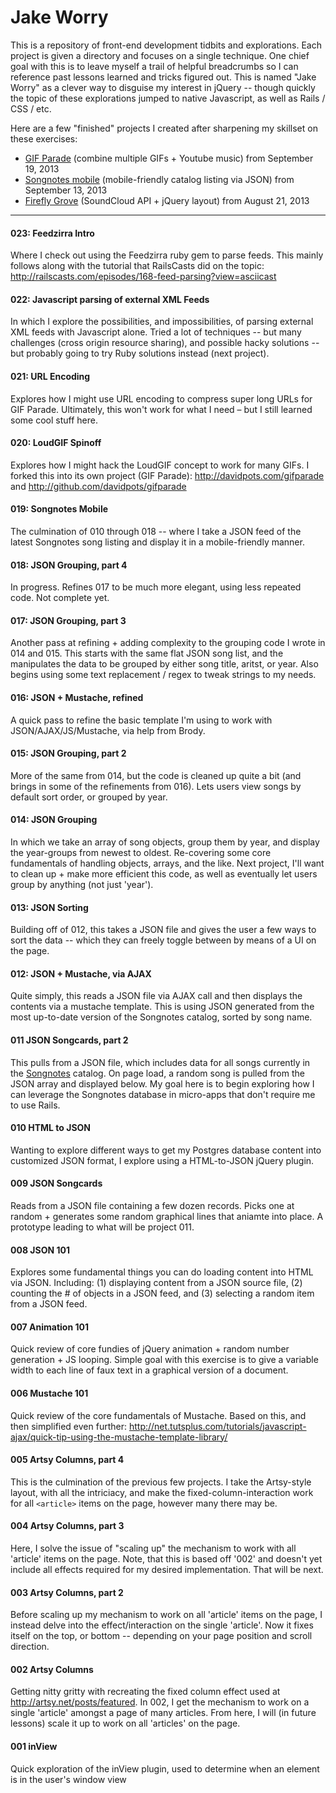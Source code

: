 # Jake Worry

This is a repository of front-end development tidbits and explorations. Each project is given a directory and focuses on a single technique. One chief goal with this is to leave myself a trail of helpful breadcrumbs so I can reference past lessons learned and tricks figured out. This is named "Jake Worry" as a clever way to disguise my interest in jQuery -- though quickly the topic of these explorations jumped to native Javascript, as well as Rails / CSS / etc.

Here are a few "finished" projects I created after sharpening my skillset on  these exercises: 

- <a href="http://davidpots.com/gifparade">GIF Parade</a> (combine multiple GIFs + Youtube music) from September 19, 2013
- <a href="http://davidpots.com/jakeworry/019-JSON-Songnotes-Mobile/019.html">Songnotes mobile</a> (mobile-friendly catalog listing via JSON) from September 13, 2013
- <a href="http://davidpots.com/fireflygrove/">Firefly Grove</a> (SoundCloud API + jQuery layout) from August 21, 2013


---

#### 023: Feedzirra Intro
Where I check out using the Feedzirra ruby gem to parse feeds. This mainly follows along with the tutorial that RailsCasts did on the topic: http://railscasts.com/episodes/168-feed-parsing?view=asciicast

#### 022: Javascript parsing of external XML Feeds
In which I explore the possibilities, and impossibilities, of parsing external XML feeds with Javascript alone. Tried a lot of techniques -- but many challenges (cross origin resource sharing), and possible hacky solutions -- but probably going to try Ruby solutions instead (next project).

#### 021: URL Encoding
Explores how I might use URL encoding to compress super long URLs for GIF Parade. Ultimately, this won't work for what I need – but I still learned some cool stuff here.

#### 020: LoudGIF Spinoff
Explores how I might hack the LoudGIF concept to work for many GIFs. I forked this into its own project (GIF Parade): http://davidpots.com/gifparade and http://github.com/davidpots/gifparade

#### 019: Songnotes Mobile
The culmination of 010 through 018 -- where I take a JSON feed of the latest Songnotes song listing and display it in a mobile-friendly manner.

#### 018: JSON Grouping, part 4
In progress. Refines 017 to be much more elegant, using less repeated code. Not complete yet.

#### 017: JSON Grouping, part 3
Another pass at refining + adding complexity to the grouping code I wrote in 014 and 015. This starts with the same flat JSON song list, and the manipulates the data to be grouped by either song title, aritst, or year. Also begins using some text replacement / regex to tweak strings to my needs.

#### 016: JSON + Mustache, refined
A quick pass to refine the basic template I'm using to work with JSON/AJAX/JS/Mustache, via help from Brody.

#### 015: JSON Grouping, part 2
More of the same from 014, but the code is cleaned up quite a bit (and brings in some of the refinements from 016). Lets users view songs by default sort order, or grouped by year.

#### 014: JSON Grouping
In which we take an array of song objects, group them by year, and display the year-groups from newest to oldest. Re-covering some core fundamentals of handling objects, arrays, and the like. Next project, I'll want to clean up + make more efficient this code, as well as eventually let users group by anything (not just 'year').

#### 013: JSON Sorting
Building off of 012, this takes a JSON file and gives the user a few ways to sort the data -- which they can freely toggle between by means of a UI on the page.

#### 012: JSON + Mustache, via AJAX
Quite simply, this reads a JSON file via AJAX call and then displays the contents via a mustache template. This is using JSON generated from the most up-to-date version of the Songnotes catalog, sorted by song name.

#### 011 JSON Songcards, part 2
This pulls from a JSON file, which includes data for all songs currently in the <a href="http://www.songnotes.cc">Songnotes</a> catalog. On page load, a random song is pulled from the JSON array and displayed below. My goal here is to begin exploring how I can leverage the Songnotes database in micro-apps that don't require me to use Rails.

#### 010 HTML to JSON
Wanting to explore different ways to get my Postgres database content into customized JSON format, I explore using a HTML-to-JSON jQuery plugin.

#### 009 JSON Songcards
Reads from a JSON file containing a few dozen records. Picks one at random + generates some random graphical lines that aniamte into place. A prototype leading to what will be project 011.

#### 008 JSON 101

Explores some fundamental things you can do loading content into HTML via JSON. Including: (1) displaying content from a JSON source file, (2) counting the # of objects in a JSON feed, and (3) selecting a random item from a JSON feed.

#### 007 Animation 101

Quick review of core fundies of jQuery animation + random number generation + JS looping. Simple goal with this exercise is to give a variable width to each line of faux text in a graphical version of a document.

#### 006 Mustache 101

Quick review of the core fundamentals of Mustache. Based on this, and then simplified even further: http://net.tutsplus.com/tutorials/javascript-ajax/quick-tip-using-the-mustache-template-library/

#### 005 Artsy Columns, part 4

This is the culmination of the previous few projects. I take the Artsy-style layout, with all the intriciacy, and make the fixed-column-interaction work for all `<article>` items on the page, however many there may be.

#### 004 Artsy Columns, part 3

Here, I solve the issue of "scaling up" the mechanism to work with all 'article' items on the page. Note, that this is based off '002' and doesn't yet include all effects required for my desired implementation. That will be next.

#### 003 Artsy Columns, part 2

Before scaling up my mechanism to work on all 'article' items on the page, I instead delve into the effect/interaction on the single 'article'. Now it fixes itself on the top, or bottom -- depending on your page position and scroll direction.

#### 002 Artsy Columns

Getting nitty gritty with recreating the fixed column effect used at http://artsy.net/posts/featured. In 002, I get the mechanism to work on a single 'article' amongst a page of many articles. From here, I will (in future lessons) scale it up to work on all 'articles' on the page.

#### 001 inView

Quick exploration of the inView plugin, used to determine when an element is in the user's window view
